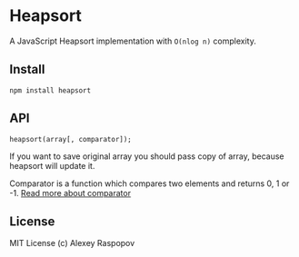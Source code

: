 # Heapsort

A JavaScript Heapsort implementation with `O(nlog n)` complexity.

## Install

	npm install heapsort

## API

	heapsort(array[, comparator]);

If you want to save original array you should pass copy of array, because heapsort will update it.

Comparator is a function which compares two elements and returns 0, 1 or -1. [Read more about comparator](https://developer.mozilla.org/en-US/docs/Web/JavaScript/Reference/Global_Objects/Array/sort)

## License

MIT License (c) Alexey Raspopov
